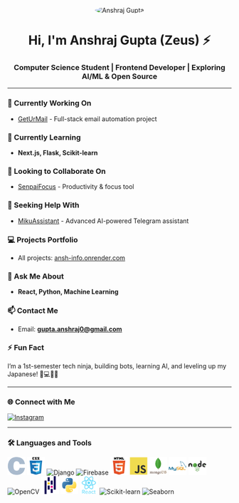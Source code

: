 <!-- Profile Picture -->
<p align="center">
  <img src="https://files.catbox.moe/88zaon.jpg" alt="Anshraj Gupta" width="400" style="border-radius:50%;">
</p>

<h1 align="center"><b>Hi, I'm Anshraj Gupta (Zeus) ⚡</b></h1>
<h3 align="center">Computer Science Student | Frontend Developer | Exploring AI/ML & Open Source</h3>

---

### 🔭 Currently Working On
- [GetUrMail](https://geturmail.onrender.com) - Full-stack email automation project

### 🌱 Currently Learning
- **Next.js, Flask, Scikit-learn**

### 👯 Looking to Collaborate On
- [SenpaiFocus](https://Senpaifocus.onrender.com) - Productivity & focus tool

### 🤝 Seeking Help With
- [MikuAssistant](https://mikuassistant.onrender.com) - Advanced AI-powered Telegram assistant

### 💻 Projects Portfolio
- All projects: [ansh-info.onrender.com](https://ansh-info.onrender.com)

### 💬 Ask Me About
- **React, Python, Machine Learning**

### 📫 Contact Me
- Email: **gupta.anshraj0@gmail.com**

### ⚡ Fun Fact
I’m a 1st-semester tech ninja, building bots, learning AI, and leveling up my Japanese! 🥷💻🇯🇵

---

### 🌐 Connect with Me
<p align="left">
  <a href="https://instagram.com/ansh098ty" target="_blank">
    <img src="https://raw.githubusercontent.com/rahuldkjain/github-profile-readme-generator/master/src/images/icons/Social/instagram.svg" alt="Instagram" width="30" height="30"/>
  </a>
</p>

---

### 🛠 Languages and Tools
<p align="left">
  <img src="https://raw.githubusercontent.com/devicons/devicon/master/icons/c/c-original.svg" alt="C" width="40" height="40"/>
  <img src="https://raw.githubusercontent.com/devicons/devicon/master/icons/css3/css3-original-wordmark.svg" alt="CSS3" width="40" height="40"/>
  <img src="https://cdn.worldvectorlogo.com/logos/django.svg" alt="Django" width="40" height="40"/>
  <img src="https://www.vectorlogo.zone/logos/firebase/firebase-icon.svg" alt="Firebase" width="40" height="40"/>
  <img src="https://raw.githubusercontent.com/devicons/devicon/master/icons/html5/html5-original-wordmark.svg" alt="HTML5" width="40" height="40"/>
  <img src="https://raw.githubusercontent.com/devicons/devicon/master/icons/javascript/javascript-original.svg" alt="JavaScript" width="40" height="40"/>
  <img src="https://raw.githubusercontent.com/devicons/devicon/master/icons/mongodb/mongodb-original-wordmark.svg" alt="MongoDB" width="40" height="40"/>
  <img src="https://raw.githubusercontent.com/devicons/devicon/master/icons/mysql/mysql-original-wordmark.svg" alt="MySQL" width="40" height="40"/>
  <img src="https://raw.githubusercontent.com/devicons/devicon/master/icons/nodejs/nodejs-original-wordmark.svg" alt="Node.js" width="40" height="40"/>
  <img src="https://www.vectorlogo.zone/logos/opencv/opencv-icon.svg" alt="OpenCV" width="40" height="40"/>
  <img src="https://raw.githubusercontent.com/devicons/devicon/2ae2a900d2f041da66e950e4d48052658d850630/icons/pandas/pandas-original.svg" alt="Pandas" width="40" height="40"/>
  <img src="https://raw.githubusercontent.com/devicons/devicon/master/icons/python/python-original.svg" alt="Python" width="40" height="40"/>
  <img src="https://raw.githubusercontent.com/devicons/devicon/master/icons/react/react-original-wordmark.svg" alt="React" width="40" height="40"/>
  <img src="https://upload.wikimedia.org/wikipedia/commons/0/05/Scikit_learn_logo_small.svg" alt="Scikit-learn" width="40" height="40"/>
  <img src="https://seaborn.pydata.org/_images/logo-mark-lightbg.svg" alt="Seaborn" width="40" height="40"/>
</p>
